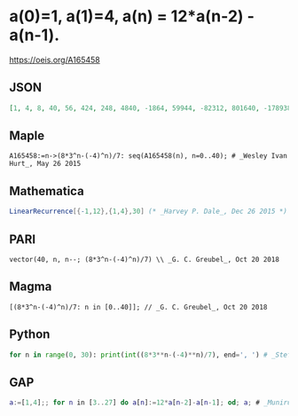 # a\(0\)\=1, a\(1\)\=4, a\(n\) \= 12\*a\(n\-2\) \- a\(n\-1\)\.
https://oeis.org/A165458
## JSON
```JSON
[1, 4, 8, 40, 56, 424, 248, 4840, -1864, 59944, -82312, 801640, -1789384, 11409064, -32881672, 169790440, -564370504, 2601855784, -9374301832, 40596571240, -153088193224, 640247048104, -2477305366792, 10160269944040, -39887934345544, 161811173674024]
```
## Maple
```Maple
A165458:=n->(8*3^n-(-4)^n)/7: seq(A165458(n), n=0..40); # _Wesley Ivan Hurt_, May 26 2015
```
## Mathematica
```Mathematica
LinearRecurrence[{-1,12},{1,4},30] (* _Harvey P. Dale_, Dec 26 2015 *)
```
## PARI
```PARI
vector(40, n, n--; (8*3^n-(-4)^n)/7) \\ _G. C. Greubel_, Oct 20 2018
```
## Magma
```Magma
[(8*3^n-(-4)^n)/7: n in [0..40]]; // _G. C. Greubel_, Oct 20 2018
```
## Python
```Python
for n in range(0, 30): print(int((8*3**n-(-4)**n)/7), end=', ') # _Stefano Spezia_, Oct 21 2018
```
## GAP
```GAP
a:=[1,4];; for n in [3..27] do a[n]:=12*a[n-2]-a[n-1]; od; a; # _Muniru A Asiru_, Oct 21 2018
```
